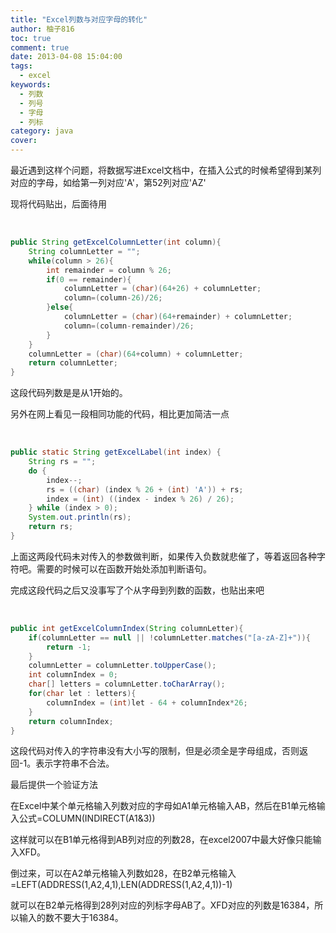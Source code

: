 ```yaml
---
title: "Excel列数与对应字母的转化"
author: 柚子816
toc: true
comment: true
date: 2013-04-08 15:04:00
tags: 
  - excel
keywords:
  - 列数
  - 列号
  - 字母
  - 列标
category: java
cover: 
---
```


最近遇到这样个问题，将数据写进Excel文档中，在插入公式的时候希望得到某列对应的字母，如给第一列对应'A'，第52列对应'AZ'

现将代码贴出，后面待用


​    
```java
public String getExcelColumnLetter(int column){
    String columnLetter = "";
    while(column > 26){
        int remainder = column % 26;
        if(0 == remainder){
            columnLetter = (char)(64+26) + columnLetter;
            column=(column-26)/26;
        }else{
            columnLetter = (char)(64+remainder) + columnLetter;
            column=(column-remainder)/26;
        }
    }
    columnLetter = (char)(64+column) + columnLetter;
    return columnLetter;
}
```

这段代码列数是是从1开始的。

另外在网上看见一段相同功能的代码，相比更加简洁一点


​    
```java
public static String getExcelLabel(int index) {
    String rs = "";
    do {
        index--;
        rs = ((char) (index % 26 + (int) 'A')) + rs;
        index = (int) ((index - index % 26) / 26);
    } while (index > 0);
    System.out.println(rs);
    return rs;
}
```

上面这两段代码未对传入的参数做判断，如果传入负数就悲催了，等着返回各种字符吧。需要的时候可以在函数开始处添加判断语句。

完成这段代码之后又没事写了个从字母到列数的函数，也贴出来吧


​    
```java
public int getExcelColumnIndex(String columnLetter){
    if(columnLetter == null || !columnLetter.matches("[a-zA-Z]+")){
        return -1;
    }
    columnLetter = columnLetter.toUpperCase();
    int columnIndex = 0;
    char[] letters = columnLetter.toCharArray();
    for(char let : letters){
        columnIndex = (int)let - 64 + columnIndex*26;
    }
    return columnIndex;
}
```

这段代码对传入的字符串没有大小写的限制，但是必须全是字母组成，否则返回-1。表示字符串不合法。

最后提供一个验证方法

在Excel中某个单元格输入列数对应的字母如A1单元格输入AB，然后在B1单元格输入公式=COLUMN(INDIRECT(A1&3))

这样就可以在B1单元格得到AB列对应的列数28，在excel2007中最大好像只能输入XFD。

倒过来，可以在A2单元格输入列数如28，在B2单元格输入=LEFT(ADDRESS(1,A2,4,1),LEN(ADDRESS(1,A2,4,1))-1)

就可以在B2单元格得到28列对应的列标字母AB了。XFD对应的列数是16384，所以输入的数不要大于16384。

